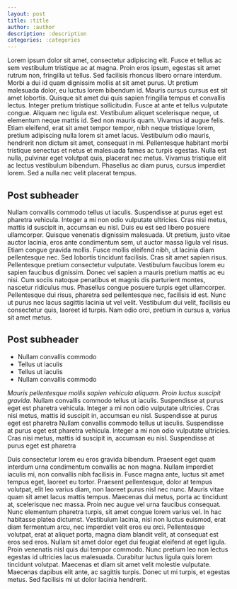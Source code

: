 ```yaml
---
layout: post
title: :title
author: :author
description: :description
categories: :categories
---
```

Lorem ipsum dolor sit amet, consectetur adipiscing elit. Fusce et tellus ac sem vestibulum tristique ac at magna. Proin eros ipsum, egestas sit amet rutrum non, fringilla ut tellus. Sed facilisis rhoncus libero ornare interdum. Morbi a dui id quam dignissim mollis at sit amet purus. Ut pretium malesuada dolor, eu luctus lorem bibendum id. Mauris cursus cursus est sit amet lobortis. Quisque sit amet dui quis sapien fringilla tempus et convallis lectus. Integer pretium tristique sollicitudin. Fusce at ante et tellus vulputate congue. Aliquam nec ligula est. Vestibulum aliquet scelerisque neque, ut elementum neque mattis id. Sed non mauris quam. Vivamus id augue felis. Etiam eleifend, erat sit amet tempor tempor, nibh neque tristique lorem, pretium adipiscing nulla lorem sit amet lacus. Vestibulum odio mauris, hendrerit non dictum sit amet, consequat in mi. Pellentesque habitant morbi tristique senectus et netus et malesuada fames ac turpis egestas. Nulla est nulla, pulvinar eget volutpat quis, placerat nec metus. Vivamus tristique elit ac lectus vestibulum bibendum. Phasellus ac diam purus, cursus imperdiet lorem. Sed a nulla nec velit placerat tempus.

## Post subheader

Nullam convallis commodo tellus ut iaculis. Suspendisse at purus eget est pharetra vehicula. Integer a mi non odio vulputate ultricies. Cras nisi metus, mattis id suscipit in, accumsan eu nisl. Duis eu est sed libero posuere ullamcorper. Quisque venenatis dignissim malesuada. Ut pretium, justo vitae auctor lacinia, eros ante condimentum sem, ut auctor massa ligula vel risus. Etiam congue gravida mollis. Fusce mollis eleifend nibh, ut lacinia diam pellentesque nec. Sed lobortis tincidunt facilisis. Cras sit amet sapien risus. Pellentesque pretium consectetur vulputate. Vestibulum faucibus lorem eu sapien faucibus dignissim. Donec vel sapien a mauris pretium mattis ac eu nisi. Cum sociis natoque penatibus et magnis dis parturient montes, nascetur ridiculus mus. Phasellus congue posuere turpis eget ullamcorper. Pellentesque dui risus, pharetra sed pellentesque nec, facilisis id est. Nunc ut purus nec lacus sagittis lacinia ut vel velit. Vestibulum dui velit, facilisis eu consectetur quis, laoreet id turpis. Nam odio orci, pretium in cursus a, varius sit amet metus.

## Post subheader

* Nullam convallis commodo
* Tellus ut iaculis
* Tellus ut iaculis
* Nullam convallis commodo

*Mauris pellentesque mollis sapien vehicula aliquam. Proin luctus suscipit gravida.*
    Nullam convallis commodo tellus ut iaculis. Suspendisse at purus eget est pharetra vehicula. Integer a mi non odio vulputate ultricies. Cras nisi metus, mattis id suscipit in, accumsan eu nisl. Suspendisse at purus eget est pharetra
    Nullam convallis commodo tellus ut iaculis. Suspendisse at purus eget est pharetra vehicula. Integer a mi non odio vulputate ultricies. Cras nisi metus, mattis id suscipit in, accumsan eu nisl. Suspendisse at purus eget est pharetra

Duis consectetur lorem eu eros gravida bibendum. Praesent eget quam interdum urna condimentum convallis ac non magna. Nullam imperdiet iaculis mi, non convallis nibh facilisis in. Fusce magna ante, luctus sit amet tempus eget, laoreet eu tortor. Praesent pellentesque, dolor at tempus volutpat, elit leo varius diam, non laoreet purus nisl nec nunc. Mauris vitae quam sit amet lacus mattis tempus. Maecenas dui metus, porta ac tincidunt at, scelerisque nec massa. Proin nec augue vel urna faucibus consequat. Nunc elementum pharetra turpis, sit amet congue lorem varius vel. In hac habitasse platea dictumst. Vestibulum lacinia, nisl non luctus euismod, erat diam fermentum arcu, nec imperdiet velit eros eu orci. Pellentesque volutpat, erat at aliquet porta, magna diam blandit velit, at consequat est eros sed eros. Nullam sit amet dolor eget dui feugiat eleifend at eget ligula. Proin venenatis nisl quis dui tempor commodo. Nunc pretium leo non lectus egestas id ultricies lacus malesuada. Curabitur luctus ligula quis lorem tincidunt volutpat. Maecenas et diam sit amet velit molestie vulputate. Maecenas dapibus elit ante, ac sagittis turpis. Donec ut mi turpis, et egestas metus. Sed facilisis mi ut dolor lacinia hendrerit. 
